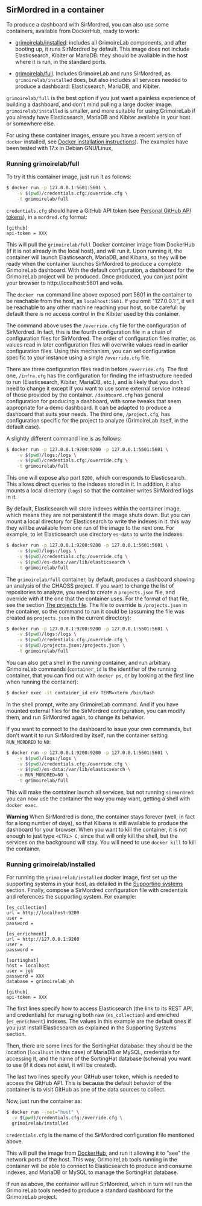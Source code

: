 ## SirMordred in a container

To produce a dashboard with SirMordred, you can also use some containers, available from DockerHub, ready to work:

* [grimoirelab/installed](https://hub.docker.com/r/grimoirelab/installed/): includes all GrimoireLab components, and after booting up,
it runs SirMordred by default. This image does not include Elasticsearch, Kibiter or MariaDB: they should be available in the host where it is run, in the standard ports.

* [grimoirelab/full](https://hub.docker.com/r/grimoirelab/full).
Includes GrimoireLab and runs SirMordred, as `grimoirelab/installed` does, but also includes all services needed to produce a dashboard: Elasticsearch, MariaDB, and Kibiter.

`grimoirelab/full` is the best option if you just want a painless experience of building a dashboard, and don't mind pulling a large docker image. `grimoirelab/installed` is smaller, and more suitable for using GrimoireLab if you already have Elasticsearch, MariaDB and Kibiter available in your host or somewhere else.

For using these container images, ensure you have a recent version of `docker` installed, see [Docker installation instructions](https://docs.docker.com/engine/installation/)). The examples have been tested with 17.x in Debian GNU/Linux,

### Running grimoirelab/full

To try it this container image, just run it as follows:

```bash
$ docker run -p 127.0.0.1:5601:5601 \
    -v $(pwd)/credentials.cfg:/override.cfg \
    -t grimoirelab/full
```

`credentials.cfg` should have a GitHub API token (see [Personal GitHub API tokens](https://github.com/blog/1509-personal-api-tokens)), in a `mordred.cfg`
format:

```
[github]
api-token = XXX
```

This will pull the `grimoirelab/full` Docker container image from DockerHub (if it is not already in the local host), and will run it. Upon running it, the container will launch Elasticsearch, MariaDB, and Kibana, so they will be ready when the container launches
SirMordred to produce a complete GrimoireLab dashboard. With the default configuration, a dashboard for the GrimoireLab project will be produced. Once produced, you can just point your browser to http://localhost:5601 and voila.

The `docker run` command line above exposed port 5601 in the container to be reachable from the host, as  `localhost:5601`. If you omit "127.0.0.1:", it will be reachable to any other machine reaching your host, so be careful: by default there is no access control in the Kibiter used by this container.

The command above uses the `/override.cfg` file for the configuration of SirMordred. In fact, this is the fourth configuration file in a chain of configuration files for SirMordred. The order of configuration files matter, as values read in later configuration files will overwrite values read in earlier configuration files. Using this mechanism, you can set configuration specific to your instance using a single `/override.cfg` file. 

There are three configuration files read in before `/override.cfg`. The first one, `/infra.cfg` has the configuration for finding the infrastructure needed to run (Elasticsearch, Kibiter, MariaDB, etc.), and is likely that you don't need to change it except if you want to use some external service instead of those provided by the container. `/dashboard.cfg` has general configuration for producing a dashboard, with some tweaks that seem appropriate for a demo dashboard. It can be adapted to produce a dashboard that suits your needs. The third one, `/project.cfg`, has configuration specific for the project to analyze (GrimoireLab itself, in the default case).

A slightly different command line is as follows:

```bash
$ docker run -p 127.0.0.1:9200:9200 -p 127.0.0.1:5601:5601 \
    -v $(pwd)/logs:/logs \
    -v $(pwd)/credentials.cfg:/override.cfg \
    -t grimoirelab/full
```

This one will expose also port `9200`, which corresponds to Elasticsearch. This allows direct queries to the indexes stored in it. In addition, it also mounts a local directory (`logs`) so that the container writes SirMordred logs in it.

By default, Elasticsearch will store indexes within the container image, which means they are not persistent if the image shuts down. But you can mount a local directory for Elasticsearch to write the indexes in it. this way they will be available from one run of the image to the next one. For example, to let Elasticsearch use directory `es-data` to write the indexes:

```bash
$ docker run -p 127.0.0.1:9200:9200 -p 127.0.0.1:5601:5601 \
    -v $(pwd)/logs:/logs \
    -v $(pwd)/credentials.cfg:/override.cfg \
    -v $(pwd)/es-data:/var/lib/elasticsearch \
    -t grimoirelab/full
```

The `grimoirelab/full` container, by default, produces a dashboard showing an analysis of the CHAOSS project. If you want to change the list of repositories to analyze, you need to create a `projects.json` file, and override with it the one that the container uses. For the format of that file, see the section [The projects file](projects.html).
The file to override is `/projects.json` in the container, so the command to run it could be (assuming the file was created as `projects.json` in the current directory):

```bash
$ docker run -p 127.0.0.1:9200:9200 -p 127.0.0.1:5601:5601 \
    -v $(pwd)/logs:/logs \
    -v $(pwd)/credentials.cfg:/override.cfg \
    -v $(pwd)/projects.json:/projects.json \
    -t grimoirelab/full
```

You can also get a shell in the running container, and run arbitrary GrimoireLab commands (`container_id` is the identifier of the running container, that you can find out with `docker ps`, or by looking at the first line when running the container):

```bash
$ docker exec -it container_id env TERM=xterm /bin/bash
```

In the shell prompt, write any GrimoireLab command. And if you have mounted external files for the SirMordred configuration, you can modify them, and run SirMordred again, to change its behavior.

If you want to connect to the dashboard to issue your own commands, but don't want it to run SirMordred by itself, run the container setting `RUN_MORDRED` to `NO`:

```bash
$ docker run -p 127.0.0.1:9200:9200 -p 127.0.0.1:5601:5601 \
    -v $(pwd)/logs:/logs \
    -v $(pwd)/credentials.cfg:/override.cfg \
    -v $(pwd)/es-data:/var/lib/elasticsearch \
    -e RUN_MORDRED=NO \
    -t grimoirelab/full
```

This will make the container launch all services, but not running `sirmordred`: you can now use the container the way you may want, getting a shell with `docker exec`.

**Warning** When SirMordred is done, the container stays forever (well, in fact for a long number of days), so that Kibana is still available to produce the dashboard for your browser. When you want to kill the container, it is not enough to just type `<CTRL> C`, since that will only kill the shell, but the services on the background will stay. You will need to use `docker kill` to kill the container.


### Running grimoirelab/installed

For running the `grimoirelab/installed` docker image, first set up the supporting systems in your host,
as detailed in the [Supporting systems](../basics/supporting.md) section.  Finally, compose a SirMordred configuration file with credentials and references the supporting system. For example:

```
[es_collection]
url = http://localhost:9200
user =
password =

[es_enrichment]
url = http://127.0.0.1:9200
user =
password =

[sortinghat]
host = localhost
user = jgb
password = XXX
database = grimoirelab_sh

[github]
api-token = XXX
```

The first lines specify how to access Elasticsearch (the link to its REST API, and credentials) for managing both raw (`es_collection`) and enriched (`es_enrichment`) indexes. The values in this example are the default ones if you just install Elasticsearch as explained in the Supporting Systems section.

Then, there are some lines for the SortingHat database: they should be the location (`localhost` in this case) of MariaDB or MySQL, credentials for accessing it, and the name of the SortingHat database (schema) you want to use (if it does not exist, it will be created).

The last two lines specify your GitHub user token, which is needed to access the GitHub API. This is because the default behavior of the container is to visit GitHub as one of the data sources to collect.
 
Now, just run the container as:

```bash
$ docker run --net="host" \
  -v $(pwd)/credentials.cfg:/override.cfg \
  grimoirelab/installed
```

`credentials.cfg` is the name of the SirMordred configuration file mentioned above.

This will pull the image from [DockerHub](http://dockerhub.com), and run it allowing it to "see" the network ports of the host. This way, GrimoireLab tools running in the container will be able to connect to Elasticsearch to produce and consume indexes, and MariaDB or MySQL to manage the SortingHat database.

If run as above, the container will run SirMordred, which in turn will run the GrimoireLab tools needed to produce a standard dashboard for the GrimoireLab project.

